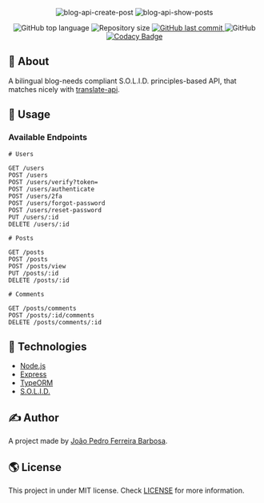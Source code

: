 <p align="center">
  <img alt="blog-api-create-post" src="https://user-images.githubusercontent.com/79005271/148666077-691c461d-00bf-4fb0-8d4f-6cc5ae1c6a70.png" />
  <img alt="blog-api-show-posts" src="https://user-images.githubusercontent.com/79005271/148666069-bddf76db-1ac3-4efa-94c0-9c459c99fa18.png" />
</p>

<p align="center">
  <img alt="GitHub top language" src="https://img.shields.io/github/languages/top/oJPBarbosa/blog-api.svg">

  <img alt="Repository size" src="https://img.shields.io/github/repo-size/oJPBarbosa/blog-api.svg">
  <a href="https://github.com/oJPBarbosa/blog-api/commits">
    <img alt="GitHub last commit" src="https://img.shields.io/github/last-commit/oJPBarbosa/blog-api.svg">
  </a>
  <img alt="GitHub" src="https://img.shields.io/github/license/oJPBarbosa/blog-api.svg">
  <a href="https://www.codacy.com/gh/oJPBarbosa/blog-api/dashboard?utm_source=github.com&amp;utm_medium=referral&amp;utm_content=oJPBarbosa/blog-api&amp;utm_campaign=Badge_Grade">
    <img alt="Codacy Badge" src="https://app.codacy.com/project/badge/Grade/06ee3e60480b494e94df3b639567c875">
  </a>
</p>

## 🎯 About

A bilingual blog-needs compliant S.O.L.I.D. principles-based API, that matches nicely with [translate-api](https://github.com/oJPBarbosa/translate-api).

## 🙋 Usage

### Available Endpoints

```
# Users

GET /users
POST /users
POST /users/verify?token=
POST /users/authenticate
POST /users/2fa
POST /users/forgot-password
POST /users/reset-password
PUT /users/:id
DELETE /users/:id

# Posts

GET /posts
POST /posts
POST /posts/view
PUT /posts/:id
DELETE /posts/:id

# Comments

GET /posts/comments
POST /posts/:id/comments
DELETE /posts/comments/:id
```

## :rocket: Technologies

- [Node.js](https://nodejs.org/)
- [Express](https://expressjs.com/)
- [TypeORM](https://typeorm.io/)
- [S.O.L.I.D.](https://wikipedia.org/wiki/SOLID/)

## ✍️ Author

A project made by [João Pedro Ferreira Barbosa](https://github.com/oJPBarbosa).

## 🌎 License

This project in under MIT license. Check [LICENSE](https://github.com/oJPBarbosa/blog-api/blob/main/LICENSE) for more information.
